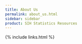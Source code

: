 ```yaml
---
title: About Us
permalink: about_us.html
sidebar: sidebar
product: SIH Statistics Resources
---
```




{% include links.html %}
